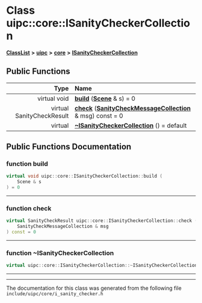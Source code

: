 

# Class uipc::core::ISanityCheckerCollection



[**ClassList**](annotated.md) **>** [**uipc**](namespaceuipc.md) **>** [**core**](namespaceuipc_1_1core.md) **>** [**ISanityCheckerCollection**](classuipc_1_1core_1_1_i_sanity_checker_collection.md)










































## Public Functions

| Type | Name |
| ---: | :--- |
| virtual void | [**build**](#function-build) ([**Scene**](classuipc_1_1core_1_1_scene.md) & s) = 0<br> |
| virtual SanityCheckResult | [**check**](#function-check) ([**SanityCheckMessageCollection**](classuipc_1_1core_1_1_sanity_check_message_collection.md) & msg) const = 0<br> |
| virtual  | [**~ISanityCheckerCollection**](#function-isanitycheckercollection) () = default<br> |




























## Public Functions Documentation




### function build 

```C++
virtual void uipc::core::ISanityCheckerCollection::build (
    Scene & s
) = 0
```




<hr>



### function check 

```C++
virtual SanityCheckResult uipc::core::ISanityCheckerCollection::check (
    SanityCheckMessageCollection & msg
) const = 0
```




<hr>



### function ~ISanityCheckerCollection 

```C++
virtual uipc::core::ISanityCheckerCollection::~ISanityCheckerCollection () = default
```




<hr>

------------------------------
The documentation for this class was generated from the following file `include/uipc/core/i_sanity_checker.h`

